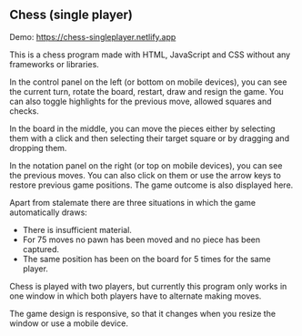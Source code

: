 ## Chess (single player)

Demo: https://chess-singleplayer.netlify.app

This is a chess program made with HTML, JavaScript and CSS without any frameworks or libraries.

In the control panel on the left (or bottom on mobile devices), you can see the current turn, rotate the board, restart, draw and resign the game. You can also toggle highlights
for the previous move, allowed squares and checks.

In the board in the middle, you can move the pieces either by selecting them with a click and then selecting their target square or by dragging and dropping them.

In the notation panel on the right (or top on mobile devices), you can see the previous moves. You can also click on them or use the arrow keys to restore previous game positions.
The game outcome is also displayed here.

Apart from stalemate there are three situations in which the game automatically draws:

-   There is insufficient material.
-   For 75 moves no pawn has been moved and no piece has been captured.
-   The same position has been on the board for 5 times for the same player.

Chess is played with two players, but currently this program only works in one window in which both players have to alternate making moves.

The game design is responsive, so that it changes when you resize the window or use a mobile device.
